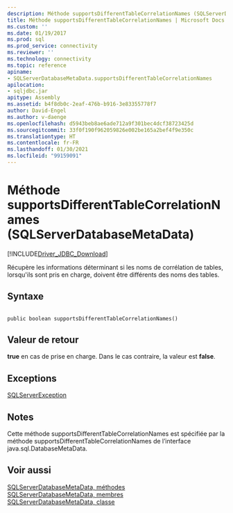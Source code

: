 ```yaml
---
description: Méthode supportsDifferentTableCorrelationNames (SQLServerDatabaseMetaData)
title: Méthode supportsDifferentTableCorrelationNames | Microsoft Docs
ms.custom: ''
ms.date: 01/19/2017
ms.prod: sql
ms.prod_service: connectivity
ms.reviewer: ''
ms.technology: connectivity
ms.topic: reference
apiname:
- SQLServerDatabaseMetaData.supportsDifferentTableCorrelationNames
apilocation:
- sqljdbc.jar
apitype: Assembly
ms.assetid: b4f8db0c-2eaf-476b-b916-3e83355778f7
author: David-Engel
ms.author: v-daenge
ms.openlocfilehash: d5943beb8ae6ade712a9f301bec4dcf38723425d
ms.sourcegitcommit: 33f0f190f962059826e002be165a2bef4f9e350c
ms.translationtype: HT
ms.contentlocale: fr-FR
ms.lasthandoff: 01/30/2021
ms.locfileid: "99159091"
---
```

# <a name="supportsdifferenttablecorrelationnames-method-sqlserverdatabasemetadata"></a>Méthode supportsDifferentTableCorrelationNames (SQLServerDatabaseMetaData)
[!INCLUDE[Driver_JDBC_Download](../../../includes/driver_jdbc_download.md)]

  Récupère les informations déterminant si les noms de corrélation de tables, lorsqu'ils sont pris en charge, doivent être différents des noms des tables.  
  
## <a name="syntax"></a>Syntaxe  
  
```  
  
public boolean supportsDifferentTableCorrelationNames()  
```  
  
## <a name="return-value"></a>Valeur de retour  
 **true** en cas de prise en charge. Dans le cas contraire, la valeur est **false**.  
  
## <a name="exceptions"></a>Exceptions  
 [SQLServerException](../../../connect/jdbc/reference/sqlserverexception-class.md)  
  
## <a name="remarks"></a>Notes  
 Cette méthode supportsDifferentTableCorrelationNames est spécifiée par la méthode supportsDifferentTableCorrelationNames de l’interface java.sql.DatabaseMetaData.  
  
## <a name="see-also"></a>Voir aussi  
 [SQLServerDatabaseMetaData, méthodes](../../../connect/jdbc/reference/sqlserverdatabasemetadata-methods.md)   
 [SQLServerDatabaseMetaData, membres](../../../connect/jdbc/reference/sqlserverdatabasemetadata-members.md)   
 [SQLServerDatabaseMetaData, classe](../../../connect/jdbc/reference/sqlserverdatabasemetadata-class.md)  
  
  
